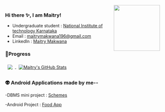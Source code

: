          
<img align="right" src="https://user-images.githubusercontent.com/83761752/176273909-4b74b41f-85bd-46e9-aa60-8bda0895701e.png" height="150" >

###  Hi there ✨, I am Maitry!   

<!--
**maitry291/maitry291** is a ✨ _special_ ✨ repository because its `README.md` (this file) appears on your GitHub profile.

Here are some ideas to get you started:
-->

- Undergraduate student : [National Institute of technology Karnataka](https://www.nitk.ac.in/)
- Email : maitrymakwana196@gmail.com
- LinkedIn : [Maitry Makwana](https://www.linkedin.com/in/maitry-makwana-62437821a/)





### 🧮Progress
<a href="https://github.com/maitry291">
  <img align="center" style="margin:0.5rem" src="https://github-readme-stats.vercel.app/api/top-langs/?username=maitry291&hide=html,css&title_color=ffffff&text_color=c9cacc&icon_color=4AB197&bg_color=1A2B34" />
</a>

<a/>
<a href="https://github.com/maitry291">
<img align="center" style="margin:0.5rem" src="https://github-readme-stats.vercel.app/api?username=maitry291&show_icons=true&line_height=27&count_private=true&title_color=ffffff&text_color=c9cacc&icon_color=4AB097&bg_color=1A2B34" alt="Maitry's GitHub Stats" />
</a>

### 👽 Android Applications made by me--

-DBMS mini project : [Schemes](https://github.com/maitry291/Schemes)

-Android Project : [Food App](https://github.com/maitry291/Food-Order-App)



